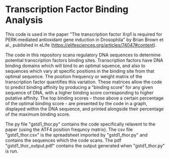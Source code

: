 # Transcription Factor Binding Analysis

This code is used in the paper "The transcription factor Xrp1 is required for PERK-mediated antioxidant gene induction in Drosophila" by Brian Brown et al., published in eLife (https://elifesciences.org/articles/74047#content). 

The code in this repository scans regulatory DNA sequences to determine potential transcription factors binding sites. Transcription factors have DNA binding domains which will bind to an optimal squence, and also to sequences which vary at specific positions in the binding site from that optimal sequence. The position frequency or weight matrix of the transcription factor quantifies this variation. These matrices allow the code to predict binding affinity by producing a "binding score" for any given sequence of DNA, with a higher binding score corresponding to higher putative affinity. The top binding scores – those above a certain percentage of the optimal binding score - are presented by the code in a graph, displayed within the DNA sequence, and printed alongside their percentage of the maximum binding score. 

The py file "gstd1_thor.py" contains the code specifically relavent to the paper (using the ATF4 position frequncy matrix). The csv file "gstd1_thor.csv" is the spreadsheet imported by "gstd1_thor.py" and contains the sequences which the code scans. The pdf "gstd1_thor_output.pdf" contains the output generated when "gstd1_thor.py" is run. 
